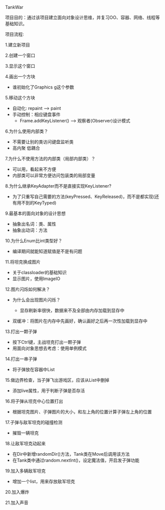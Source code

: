 TankWar

项目目的：通过该项目建立面向对象设计思维，并复习OO、容器、网络、线程等基础知识。

项目流程:

1.建立新项目

2.创建一个窗口

3.显示这个窗口

4.画出一个方块

- 谁初始化了Graphics g这个参数

5.移动这个方块

- 自动化: repaint --> paint
- 手动控制：相应键盘事件
  - Frame.addKeyListener() --> 观察者(Observer)设计模式

6.为什么使用内部类？

- 不需要让别的类访问键盘监听类
- 高内聚 低耦合

7.为什么不使用方法的内部类（局部内部类）？

- 可以用，看起来不方便
- 内部类可以非常方便访问包装类的局部变量

8.为什么继承KeyAdapter而不是直接实现KeyListener?

- 为了只重写自己需要的方法(keyPressed、KeyReleased)，而不是都实现(还有用不到的KeyTyped)

9.最基本的面向对象的设计思想

- 抽象出名词：类、属性
- 抽象出动词：方法

10.为什么Enum比int类型好？

- 编译期间就能知道赋值是不是有问题

11.将坦克换成图片

- 关于classloader的基础知识
- 显示图片，使用ImageIO

12.图片闪烁如何解决？

- 为什么会出现图片闪烁？

  - 显存刷新率很快，数据来不及全部由内存加载到显存中

- 双缓冲：将图片在内存中先画好，确认画好之后再一次性加载到显存中

13.打出一颗子弹

- 按下Ctrl键，主战坦克打出一颗子弹
- 用面向对象思想去考虑：使用单例模式

14.打出一串子弹

- 将子弹放在容器中List<BUllet>

15.做边界检查，当子弹飞出游戏区，应该从List中删掉

- 添加live属性，用于判断子弹是否存活

16.将子弹从坦克中心位置打出

- 根据坦克图片、子弹图片的大小，和左上角的位置计算子弹左上角的位置

17.子弹与敌军坦克的碰撞检测

- 摧毁一辆坦克

18.让敌军坦克动起来

- 在Dir中新增randomDir()方法，Tank类在Move后调用该方法
- 在Tank类中通过random.nextInt()，设定魔法值，开启发子弹功能

19.加入多辆敌军坦克

- 增加一个list，用来存放敌军坦克

20.加入爆炸

21.加入声音
